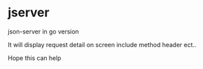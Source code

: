 # jserver

json-server in go version

It will display request detail on screen include method header ect..

Hope this can help
